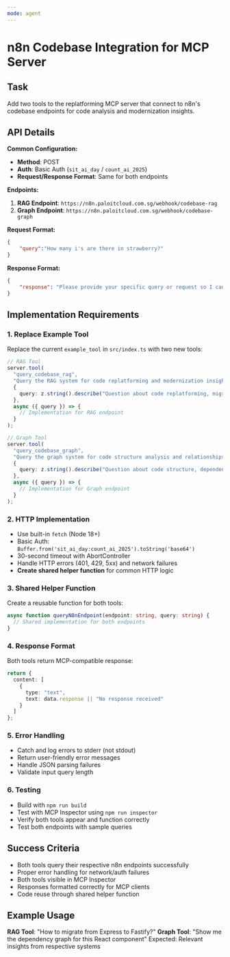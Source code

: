 ```yaml
---
mode: agent
---
```


# n8n Codebase Integration for MCP Server

## Task
Add two tools to the replatforming MCP server that connect to n8n's codebase endpoints for code analysis and modernization insights.

## API Details
**Common Configuration:**
- **Method**: POST
- **Auth**: Basic Auth (`sit_ai_day` / `count_ai_2025`)
- **Request/Response Format**: Same for both endpoints

**Endpoints:**
1. **RAG Endpoint**: `https://n8n.paloitcloud.com.sg/webhook/codebase-rag`
2. **Graph Endpoint**: `https://n8n.paloitcloud.com.sg/webhook/codebase-graph`

**Request Format:**
```json
{  
    "query":"How many i's are there in strawberry?"
}
```

**Response Format:**
```json
{
    "response": "Please provide your specific query or request so I can assist you better."
}
```

## Implementation Requirements

### 1. Replace Example Tool
Replace the current `example_tool` in `src/index.ts` with two new tools:

```typescript
// RAG Tool
server.tool(
  "query_codebase_rag",
  "Query the RAG system for code replatforming and modernization insights",
  {
    query: z.string().describe("Question about code replatforming, migration, or modernization")
  },
  async ({ query }) => {
    // Implementation for RAG endpoint
  }
);

// Graph Tool  
server.tool(
  "query_codebase_graph",
  "Query the graph system for code structure analysis and relationships",
  {
    query: z.string().describe("Question about code structure, dependencies, or relationships")
  },
  async ({ query }) => {
    // Implementation for Graph endpoint
  }
);
```

### 2. HTTP Implementation
- Use built-in `fetch` (Node 18+)
- Basic Auth: `Buffer.from('sit_ai_day:count_ai_2025').toString('base64')`
- 30-second timeout with AbortController
- Handle HTTP errors (401, 429, 5xx) and network failures
- **Create shared helper function** for common HTTP logic

### 3. Shared Helper Function
Create a reusable function for both tools:
```typescript
async function queryN8nEndpoint(endpoint: string, query: string) {
  // Shared implementation for both endpoints
}
```

### 4. Response Format
Both tools return MCP-compatible response:
```typescript
return {
  content: [
    {
      type: "text",
      text: data.response || "No response received"
    }
  ]
};
```

### 5. Error Handling
- Catch and log errors to stderr (not stdout)
- Return user-friendly error messages
- Handle JSON parsing failures
- Validate input query length

### 6. Testing
- Build with `npm run build`
- Test with MCP Inspector using `npm run inspector`
- Verify both tools appear and function correctly
- Test both endpoints with sample queries

## Success Criteria
- Both tools query their respective n8n endpoints successfully
- Proper error handling for network/auth failures
- Both tools visible in MCP Inspector
- Responses formatted correctly for MCP clients
- Code reuse through shared helper function

## Example Usage
**RAG Tool**: "How to migrate from Express to Fastify?"
**Graph Tool**: "Show me the dependency graph for this React component"
Expected: Relevant insights from respective systems